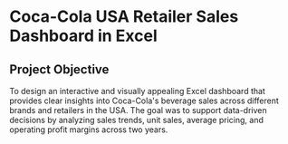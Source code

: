 # Coca-Cola USA Retailer Sales Dashboard in Excel
## Project Objective
To design an interactive and visually appealing Excel dashboard that provides clear insights into Coca-Cola's beverage sales across different brands and retailers in the USA. The goal was to support data-driven decisions by analyzing sales trends, unit sales, average pricing, and operating profit margins across two years.
